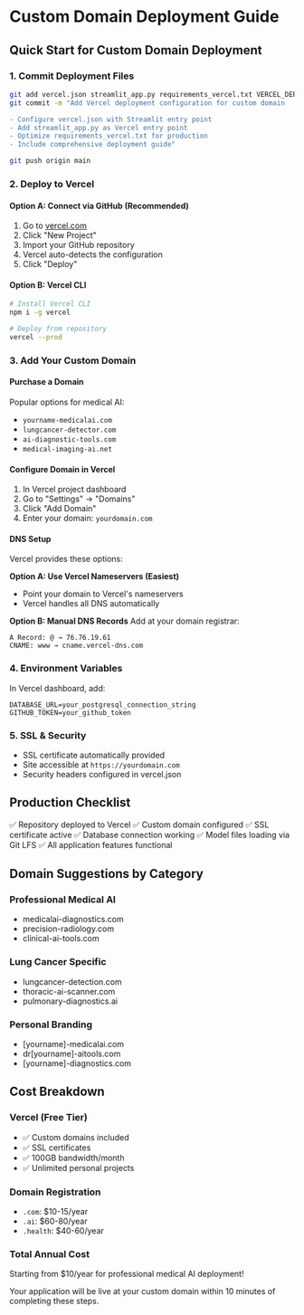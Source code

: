 # Custom Domain Deployment Guide

## Quick Start for Custom Domain Deployment

### 1. Commit Deployment Files
```bash
git add vercel.json streamlit_app.py requirements_vercel.txt VERCEL_DEPLOYMENT.md
git commit -m "Add Vercel deployment configuration for custom domain

- Configure vercel.json with Streamlit entry point
- Add streamlit_app.py as Vercel entry point
- Optimize requirements_vercel.txt for production
- Include comprehensive deployment guide"

git push origin main
```

### 2. Deploy to Vercel

#### Option A: Connect via GitHub (Recommended)
1. Go to [vercel.com](https://vercel.com)
2. Click "New Project"
3. Import your GitHub repository
4. Vercel auto-detects the configuration
5. Click "Deploy"

#### Option B: Vercel CLI
```bash
# Install Vercel CLI
npm i -g vercel

# Deploy from repository
vercel --prod
```

### 3. Add Your Custom Domain

#### Purchase a Domain
Popular options for medical AI:
- `yourname-medicalai.com`
- `lungcancer-detector.com` 
- `ai-diagnostic-tools.com`
- `medical-imaging-ai.net`

#### Configure Domain in Vercel
1. In Vercel project dashboard
2. Go to "Settings" → "Domains"
3. Click "Add Domain"
4. Enter your domain: `yourdomain.com`

#### DNS Setup
Vercel provides these options:

**Option A: Use Vercel Nameservers (Easiest)**
- Point your domain to Vercel's nameservers
- Vercel handles all DNS automatically

**Option B: Manual DNS Records**
Add at your domain registrar:
```
A Record: @ → 76.76.19.61
CNAME: www → cname.vercel-dns.com
```

### 4. Environment Variables
In Vercel dashboard, add:
```
DATABASE_URL=your_postgresql_connection_string
GITHUB_TOKEN=your_github_token
```

### 5. SSL & Security
- SSL certificate automatically provided
- Site accessible at `https://yourdomain.com`
- Security headers configured in vercel.json

## Production Checklist

✅ Repository deployed to Vercel
✅ Custom domain configured
✅ SSL certificate active
✅ Database connection working
✅ Model files loading via Git LFS
✅ All application features functional

## Domain Suggestions by Category

### Professional Medical AI
- medicalai-diagnostics.com
- precision-radiology.com
- clinical-ai-tools.com

### Lung Cancer Specific
- lungcancer-detection.com
- thoracic-ai-scanner.com
- pulmonary-diagnostics.ai

### Personal Branding
- [yourname]-medicalai.com
- dr[yourname]-aitools.com
- [yourname]-diagnostics.com

## Cost Breakdown

### Vercel (Free Tier)
- ✅ Custom domains included
- ✅ SSL certificates
- ✅ 100GB bandwidth/month
- ✅ Unlimited personal projects

### Domain Registration
- `.com`: $10-15/year
- `.ai`: $60-80/year  
- `.health`: $40-60/year

### Total Annual Cost
Starting from $10/year for professional medical AI deployment!

Your application will be live at your custom domain within 10 minutes of completing these steps.